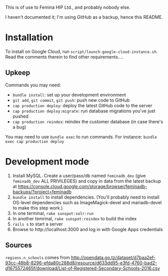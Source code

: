 This is of use to Femina HIP Ltd., and probably nobody else.

I haven't documented it; I'm using GitHub as a backup, hence this README.

Installation
============

To install on Google Cloud, run `script/launch-google-cloud-instance.sh`. Read
the comments therein to find other requirements....

Upkeep
------

Commands you may need:

* `bundle install`: set up your development environment
* `git add`, `git commit`, `git push`: push new code to GitHub
* `cap production deploy`: deploy the latest GitHub code to the server
* `cap production deploy:migrate`: run database migrations you've just pushed
* `cap production reindex`: reindex the customer database (in case there's a bug)

You may need to use `bundle exec` to run commands. For instance:
`bundle exec cap production deploy`

Development mode
================

1. Install MySQL. Create a user/pass/db named `feminadb_dev` (give
   `feminadb_dev` ALL PRIVILEGES) and copy in data from the latest backup at
   https://console.cloud.google.com/storage/browser/feminadb-backups/?project=feminadb
2. `bundle install` to install dependencies. (You'll probably need to install
   OS-level dependencies such as ImageMagick-devel and mariadb-devel to make
   this step work.)
3. In one terminal, `rake sunspot:solr:run`
4. In another temrinal, `rake sunspot:reindex` to build the index
5. `rails s` to start a server
6. Browse to http://localhost:3000 and log in with Google Apps credentials

Sources
-------

`regions.n_schools` comes from http://opendata.go.tz/dataset/d7baa2ef-93cc-48b8-8296-efda80c288d8/resource/d633dd95-e3fd-4760-bad2-d1675572465f/download/List-of-Registered-Secondary-Schools-2016.csv
